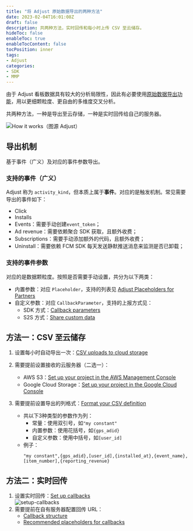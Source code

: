 ```yaml
---
title: "将 Adjust 原始数据导出的两种方法"
date: 2023-02-04T16:01:08Z
draft: false
description: 共两种方法，实时回传和每小时上传 CSV 至云储存。
hideToc: false
enableToc: true
enableTocContent: false
tocPosition: inner
tags:
- Adjust
categories:
- SDK
- MMP
---
```


由于 Adjust 看板数据具有较大的分析局限性，因此有必要使用[原始数据导出功能](https://help.adjust.com/en/article/raw-data-exports)，用以更细颗粒度、更自由的多维度交叉分析。

共两种方法，一种是导出至云存储，一种是实时回传给自己的服务器。

![How it works（图源 Adjust）](https://images.ctfassets.net/5s247im0esyq/5IzZDHUzGTvKFMe2IGnPCj/5b60d8ac5c97a05b2e71976c7be8b77f/02075bdf-e44b-4d3c-ac3b-31b736c20a56.png)

<!-- {{< expand "为什么不建议使用 BigQuery?" >}}

1. 时效性：
   - BigQuery：延迟1天半，实时额外收费见 [Data extraction pricing](https://cloud.google.com/bigquery/pricing#data_extraction_pricing)；
   - Adjust：接近实时；
2. 费用成本：
   - BigQuery：相对高额的计算/分析费用，可参考 [How BigQuery pricing works](https://cloud.google.com/bigquery/#section-5)
   - Adjust：按非自然量的安装收费 + 其他附加服务费（广告收入、订阅）；
3. 数据的使用价值：
   - BigQuery：侧重于用户行为分析；
   - Adjust：专业的归因供应商，打通推广+变现两侧；
4. 开发成本：
   - BigQuery：使用 Firebase 进行事件统计，需要单独处理打通推广侧（目前仅可实现 Facebook Ads，未来其他推广平台都是潜在的坑）；
   - Adjust：自备服务器，自建数据库（但原始数据已经接近结构化了）； -->

<!-- {{< /expand >}} -->

## 导出机制

基于事件（广义）及对应的事件参数导出。

### 支持的事件（广义）

Adjust 称为 `activity_kind`，但本质上属于**事件**。对应的是触发机制。常见需要导出的事件如下：

- Click
- Installs
- Events：需要手动创建`event_token`；
- Ad revenue：需要依赖聚合 SDK 获取，且额外收费；
- Subscriptions：需要手动添加额外的代码，且额外收费；
- Uninstall：需要依赖 FCM SDK 每天发送静默推送消息来监测是否已卸载；

### 支持的事件参数

对应的是数据颗粒度。按照是否需要手动设置，共分为以下两类：

- 内置参数：对应 `Placeholder`，支持的列表见 [Adjust Placeholders for Partners
](https://partners.adjust.com/placeholders)
- 自定义参数：对应 `CallbackParameter`，支持的上报方式见：
	- SDK 方式：[Callback parameters](https://help.adjust.com/en/article/event-tracking-android-sdk#callback-parameters)
	- S2S 方式：[Share custom data](https://help.adjust.com/en/article/server-to-server-events#share-custom-data)

## 方法一：CSV 至云储存

1. 设置每小时自动导出一次：[CSV uploads to cloud storage](https://help.adjust.com/en/article/csv-uploads)

2. 需要提前设置接收的云服务器（二选一）：
	- AWS S3：[Set up your project in the AWS Management Console](https://help.adjust.com/en/article/amazon-s3#set-up-in-aws-console)
	- Google Cloud Storage：[Set up your project in the Google Cloud Console](https://help.adjust.com/en/article/google-cloud-storage#set-up-in-google-cloud-console)

3. 需要提前设置导出的列格式：[Format your CSV definition](https://help.adjust.com/en/article/csv-uploads#format-your-csv-definition)
	- 共以下3种类型的参数作为列：
		- 常量：使用双引号，如`"my constant"`
		- 内置参数：使用花括号，如`{gps_adid}`
		- 自定义参数：使用中括号，如`[user_id]`
	- 例子：
		```plaintext
		"my constant",{gps_adid},[user_id],{installed_at},{event_name},[item_number],{reporting_revenue}
## 方法二：实时回传

1. 设置实时回传：[Set up callbacks](https://help.adjust.com/en/article/set-up-callbacks)<br>
	<img src='/images/posts/setup-callbacks.png' alt='setup-callbacks'><br>
2. 需要提前在自有服务器配置回传 URL：
	- [Callback structure](https://help.adjust.com/en/article/callback-structure)
	- [Recommended placeholders for callbacks](https://help.adjust.com/en/article/recommended-placeholders-callbacks)
